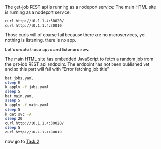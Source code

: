 The get-job REST api is running as a nodeport service:
The main HTML site is running as a nodeport service:

```bash
curl http://10.1.1.4:30020/
curl http://10.1.1.4:30010
```


Those curls will of course fail because there are no microservices, yet. nothing is listening. there is no app.

Let's create those apps and listeners now.

The main HTML site has embedded JavaScript to fetch a random job from the get-job REST api endpoint.
The endpoint has not been published yet and so this part will fail with "Error fetching job title"

```bash
bat jobs.yaml
sleep 5
k apply -f jobs.yaml
sleep 5
bat main.yaml
sleep 5
k apply -f main.yaml
sleep 5
k get svc -A
sleep 20
curl http://10.1.1.4:30020/
sleep 5
curl http://10.1.1.4:30010
```

now go to [Task 2](https://github.com/bwolmarans/nginx-api-gateway-for-k8s/tree/main/task_02)
